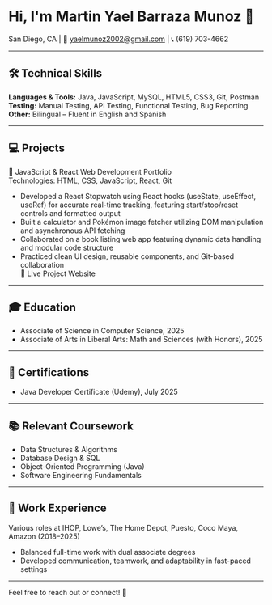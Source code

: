 # Hi, I'm Martin Yael Barraza Munoz 👋  
San Diego, CA | 📧 yaelmunoz2002@gmail.com | 📞 (619) 703-4662  

---

## 🛠 Technical Skills  
**Languages & Tools:** Java, JavaScript, MySQL, HTML5, CSS3, Git, Postman  
**Testing:** Manual Testing, API Testing, Functional Testing, Bug Reporting  
**Other:** Bilingual – Fluent in English and Spanish  

---

## 💻 Projects  
📁 JavaScript & React Web Development Portfolio  
Technologies: HTML, CSS, JavaScript, React, Git  
- Developed a React Stopwatch using React hooks (useState, useEffect, useRef) for accurate real-time tracking, featuring start/stop/reset controls and formatted output  
- Built a calculator and Pokémon image fetcher utilizing DOM manipulation and asynchronous API fetching  
- Collaborated on a book listing web app featuring dynamic data handling and modular code structure  
- Practiced clean UI design, reusable components, and Git-based collaboration  
🔗 Live Project Website  

---

## 🎓 Education  
- Associate of Science in Computer Science, 2025  
- Associate of Arts in Liberal Arts: Math and Sciences (with Honors), 2025  

---

## 📜 Certifications  
- Java Developer Certificate (Udemy), July 2025  

---

## 📚 Relevant Coursework  
- Data Structures & Algorithms  
- Database Design & SQL  
- Object-Oriented Programming (Java)  
- Software Engineering Fundamentals  

---

## 💼 Work Experience  
Various roles at IHOP, Lowe’s, The Home Depot, Puesto, Coco Maya, Amazon (2018–2025)  
- Balanced full-time work with dual associate degrees  
- Developed communication, teamwork, and adaptability in fast-paced settings  

---

Feel free to reach out or connect! 🚀
